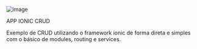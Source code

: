 ![image](https://user-images.githubusercontent.com/70240117/163216247-5a870a0b-1168-479d-a714-b886d2a63409.png)






APP IONIC CRUD


Exemplo de CRUD utilizando o framework ionic de forma direta e simples com o básico de modules, routing e services.
